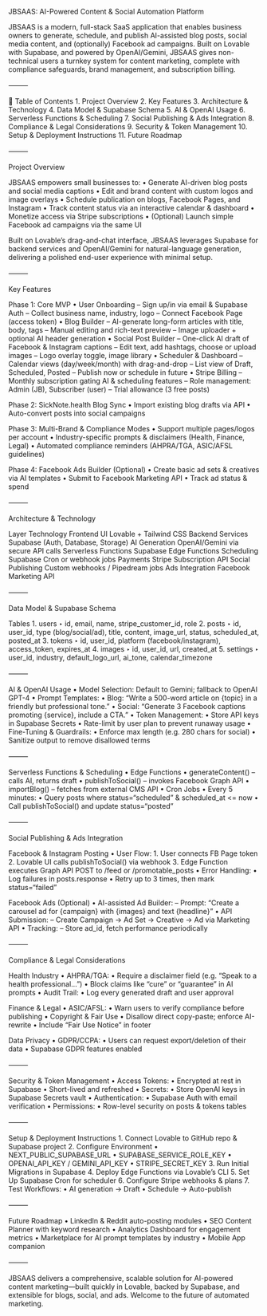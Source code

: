 JBSAAS: AI-Powered Content & Social Automation Platform

JBSAAS is a modern, full-stack SaaS application that enables business owners to generate, schedule, and publish AI-assisted blog posts, social media content, and (optionally) Facebook ad campaigns. Built on Lovable with Supabase, and powered by OpenAI/Gemini, JBSAAS gives non-technical users a turnkey system for content marketing, complete with compliance safeguards, brand management, and subscription billing.

⸻

📖 Table of Contents
	1.	Project Overview
	2.	Key Features
	3.	Architecture & Technology
	4.	Data Model & Supabase Schema
	5.	AI & OpenAI Usage
	6.	Serverless Functions & Scheduling
	7.	Social Publishing & Ads Integration
	8.	Compliance & Legal Considerations
	9.	Security & Token Management
	10.	Setup & Deployment Instructions
	11.	Future Roadmap

⸻

Project Overview

JBSAAS empowers small businesses to:
	•	Generate AI-driven blog posts and social media captions
	•	Edit and brand content with custom logos and image overlays
	•	Schedule publication on blogs, Facebook Pages, and Instagram
	•	Track content status via an interactive calendar & dashboard
	•	Monetize access via Stripe subscriptions
	•	(Optional) Launch simple Facebook ad campaigns via the same UI

Built on Lovable’s drag-and-chat interface, JBSAAS leverages Supabase for backend services and OpenAI/Gemini for natural-language generation, delivering a polished end-user experience with minimal setup.

⸻

Key Features

Phase 1: Core MVP
	•	User Onboarding
– Sign up/in via email & Supabase Auth
– Collect business name, industry, logo
– Connect Facebook Page (access token)
	•	Blog Builder
– AI-generate long-form articles with title, body, tags
– Manual editing and rich-text preview
– Image uploader + optional AI header generation
	•	Social Post Builder
– One-click AI draft of Facebook & Instagram captions
– Edit text, add hashtags, choose or upload images
– Logo overlay toggle, image library
	•	Scheduler & Dashboard
– Calendar views (day/week/month) with drag-and-drop
– List view of Draft, Scheduled, Posted
– Publish now or schedule in future
	•	Stripe Billing
– Monthly subscription gating AI & scheduling features
– Role management: Admin (JB), Subscriber (user)
– Trial allowance (3 free posts)

Phase 2: SickNote.health Blog Sync
	•	Import existing blog drafts via API
	•	Auto-convert posts into social campaigns

Phase 3: Multi-Brand & Compliance Modes
	•	Support multiple pages/logos per account
	•	Industry-specific prompts & disclaimers (Health, Finance, Legal)
	•	Automated compliance reminders (AHPRA/TGA, ASIC/AFSL guidelines)

Phase 4: Facebook Ads Builder (Optional)
	•	Create basic ad sets & creatives via AI templates
	•	Submit to Facebook Marketing API
	•	Track ad status & spend

⸻

Architecture & Technology

Layer	Technology
Frontend UI	Lovable + Tailwind CSS
Backend Services	Supabase (Auth, Database, Storage)
AI Generation	OpenAI/Gemini via secure API calls
Serverless Functions	Supabase Edge Functions
Scheduling	Supabase Cron or webhook jobs
Payments	Stripe Subscription API
Social Publishing	Custom webhooks / Pipedream jobs
Ads Integration	Facebook Marketing API


⸻

Data Model & Supabase Schema

Tables
	1.	users
‣ id, email, name, stripe_customer_id, role
	2.	posts
‣ id, user_id, type (blog/social/ad), title, content, image_url, status, scheduled_at, posted_at
	3.	tokens
‣ id, user_id, platform (facebook/instagram), access_token, expires_at
	4.	images
‣ id, user_id, url, created_at
	5.	settings
‣ user_id, industry, default_logo_url, ai_tone, calendar_timezone

⸻

AI & OpenAI Usage
	•	Model Selection: Default to Gemini; fallback to OpenAI GPT-4
	•	Prompt Templates:
	•	Blog: “Write a 500-word article on {topic} in a friendly but professional tone.”
	•	Social: “Generate 3 Facebook captions promoting {service}, include a CTA.”
	•	Token Management:
	•	Store API keys in Supabase Secrets
	•	Rate-limit by user plan to prevent runaway usage
	•	Fine-Tuning & Guardrails:
	•	Enforce max length (e.g. 280 chars for social)
	•	Sanitize output to remove disallowed terms

⸻

Serverless Functions & Scheduling
	•	Edge Functions
	•	generateContent() – calls AI, returns draft
	•	publishToSocial() – invokes Facebook Graph API
	•	importBlog() – fetches from external CMS API
	•	Cron Jobs
	•	Every 5 minutes:
	•	Query posts where status=“scheduled” & scheduled_at <= now
	•	Call publishToSocial() and update status=“posted”

⸻

Social Publishing & Ads Integration

Facebook & Instagram Posting
	•	User Flow:
	1.	User connects FB Page token
	2.	Lovable UI calls publishToSocial() via webhook
	3.	Edge Function executes Graph API POST to /feed or /promotable_posts
	•	Error Handling:
	•	Log failures in posts.response
	•	Retry up to 3 times, then mark status=“failed”

Facebook Ads (Optional)
	•	AI-assisted Ad Builder:
– Prompt: “Create a carousel ad for {campaign} with {images} and text {headline}”
	•	API Submission:
– Create Campaign → Ad Set → Creative → Ad via Marketing API
	•	Tracking:
– Store ad_id, fetch performance periodically

⸻

Compliance & Legal Considerations

Health Industry
	•	AHPRA/TGA:
	•	Require a disclaimer field (e.g. “Speak to a health professional…”)
	•	Block claims like “cure” or “guarantee” in AI prompts
	•	Audit Trail:
	•	Log every generated draft and user approval

Finance & Legal
	•	ASIC/AFSL:
	•	Warn users to verify compliance before publishing
	•	Copyright & Fair Use
	•	Disallow direct copy-paste; enforce AI-rewrite
	•	Include “Fair Use Notice” in footer

Data Privacy
	•	GDPR/CCPA:
	•	Users can request export/deletion of their data
	•	Supabase GDPR features enabled

⸻

Security & Token Management
	•	Access Tokens:
	•	Encrypted at rest in Supabase
	•	Short-lived and refreshed
	•	Secrets:
	•	Store OpenAI keys in Supabase Secrets vault
	•	Authentication:
	•	Supabase Auth with email verification
	•	Permissions:
	•	Row-level security on posts & tokens tables

⸻

Setup & Deployment Instructions
	1.	Connect Lovable to GitHub repo & Supabase project
	2.	Configure Environment
	•	NEXT_PUBLIC_SUPABASE_URL
	•	SUPABASE_SERVICE_ROLE_KEY
	•	OPENAI_API_KEY / GEMINI_API_KEY
	•	STRIPE_SECRET_KEY
	3.	Run Initial Migrations in Supabase
	4.	Deploy Edge Functions via Lovable’s CLI
	5.	Set Up Supabase Cron for scheduler
	6.	Configure Stripe webhooks & plans
	7.	Test Workflows:
	•	AI generation → Draft
	•	Schedule → Auto-publish

⸻

Future Roadmap
	•	LinkedIn & Reddit auto-posting modules
	•	SEO Content Planner with keyword research
	•	Analytics Dashboard for engagement metrics
	•	Marketplace for AI prompt templates by industry
	•	Mobile App companion

⸻

JBSAAS delivers a comprehensive, scalable solution for AI-powered content marketing—built quickly in Lovable, backed by Supabase, and extensible for blogs, social, and ads. Welcome to the future of automated marketing.